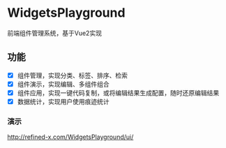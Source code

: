 # WidgetsPlayground
前端组件管理系统，基于Vue2实现

## 功能
- [x] 组件管理，实现分类、标签、排序、检索
- [x] 组件演示，实现编辑、多组件组合
- [x] 组件应用，实现一键代码复制，或将编辑结果生成配置，随时还原编辑结果 
- [x] 数据统计，实现用户使用痕迹统计

### 演示 
http://refined-x.com/WidgetsPlayground/ui/
